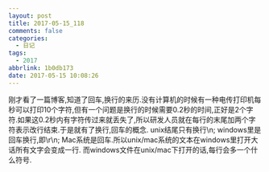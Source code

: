 ```yaml
---
layout: post
title: 2017-05-15_118
comments: false
categories:
  - 日记
tags:
  - 2017
abbrlink: 1b0db173
date: 2017-05-15 10:08:26
---
```


  刚才看了一篇博客,知道了回车,换行的来历.没有计算机的时候有一种电传打印机每秒可以打印10个字符,但有一个问题是换行的时候需要0.2秒的时间,正好是2个字符.如果这0.2秒内有字符传过来就丢失了,所以研发人员就在每行的末尾加两个字符表示改行结束.于是就有了换行,回车的概念.
  unix结尾只有换行\n; windows里是回车换行,即\r\n; Mac系统是回车.所以unix/mac系统的文本在windows里打开大话所有文字会变成一行. 而windows文件在unix/mac下打开的话,每行会多一个什么符号.
